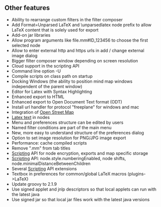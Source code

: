 <!-- toc -->


## Other features

* Ability to rearrange custom filters in the filter composer
* Add Format=Unparsed LaTeX and \unparsedlatex node prefix to allow LaTeX content that is solely used for export
* Add-on jar libraries
* Allow program arguments like file.mm#ID_123456 to choose the first selected node
* Allow to enter external http and https urls in add / change external image dialog
* Bigger filter composer window depending on screen resolution
* Cloud support in the scripting API
* Command line option -U <user config directory>
* Compile scripts on class path on startup
* Docking Windows (the ability to position mind map windows independent of the parent window)
* Editor for Latex with Syntax Highlighting
* Enhanced export to HTML
* Enhanced export to Open Document Text format (ODT)
* Install url handler for protocol "freeplane" for windows and mac
* Integration of [Open Street Map](http://www.openstreetmap.org/)
* [Latex text](../user-documentation/LaTeX_in_Freeplane.md) in nodes
* Menu and preferences structure can be edited by users
* Named filter conditions are part of the main menu
* New, more easy to understand structure of the preferences dialog
* Option to set image resolution for PNG/JPG image export
* Performance: cache compiled scripts
* Remove ".mm" from tab titles
* [Scripting](../scripting/Scripting.md) API for node encryption, exports and map specific storage
* [Scripting](../scripting/Scripting.md) API: node.style.numberingEnabled, node shifts, node.minimalDistanceBetweenChildren
* Several [Scripting](../scripting/Scripting.md) API extensions
* Textbox in preferences for common/global LaTeX macros (plugins->LaTeX)
* Update groovy to 2.1.9
* Use signed applet and jnlp descriptors so that local applets can run with the latest java
* Use signed jar so that local jar files work with the latest java versions

<!-- ({Category:Documentation})({Category:Change_log}) -->
